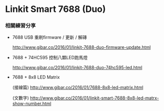 # Linkit Smart 7688 (Duo)
### 相關練習分享

* 7688 USB 重刷firmware / 更新 / 解磚 
  
  http://www.gibar.co/2016/01/linkit-7688-duo-firmware-update.html

* 7688 + 74HC595 控制八顆LED跑馬燈

  http://www.gibar.co/2016/01/linkit-7688-duo-74hc595-led.html

* 7688 + 8x8 LED Matrix 

  (接線篇) http://www.gibar.co/2016/01/7688-8x8-led-matrix.html
  
  (文數字) http://www.gibar.co/2016/01/linkit-smart-7688-8x8-led-matrx-show-number.html
